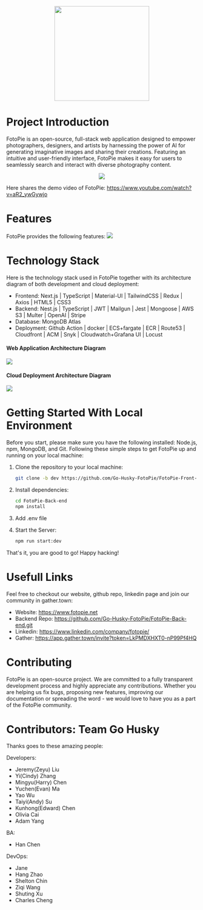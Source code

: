 <p align="center">
<a href="https://www.fotopie.net/">
<img width="250" src="https://fotopie.s3.ap-southeast-2.amazonaws.com/Screenshot+2023-05-07+at+2.03.36+pm-removebg-preview-removebg-preview+(1).jpg">
</a>
</p>

# Project Introduction

FotoPie is an open-source, full-stack web application designed to empower photographers, designers, and artists by harnessing the power of AI for generating imaginative images and sharing their creations. Featuring an intuitive and user-friendly interface, FotoPie makes it easy for users to seamlessly search and interact with diverse photography content.

<p align="center">
<a href="https://www.fotopie.net/">
<img  src="https://fotopie.s3.ap-southeast-2.amazonaws.com/Fotopie.png">
</a>
</p>

Here shares the demo video of FotoPie: https://www.youtube.com/watch?v=aR2_ywGywjo

# Features

FotoPie provides the following features:
<img  src="https://fotopie.s3.ap-southeast-2.amazonaws.com/Screenshot+2023-04-26+at+2.00.00+pm.png">

# Technology Stack

Here is the technology stack used in FotoPie together with its architecture diagram of both development and cloud deployment:

- Frontend: Next.js | TypeScript | Material-UI | TailwindCSS | Redux | Axios | HTML5 | CSS3
- Backend: Nest.js | TypeScript | JWT | Mailgun | Jest | Mongoose | AWS S3 | Multer | OpenAI | Stripe
- Database: MongoDB Atlas
- Deployment: Github Action | docker | ECS+fargate | ECR | Route53 | Cloudfront | ACM | Snyk | Cloudwatch+Grafana UI | Locust

#### Web Application Architecture Diagram

<img  src="https://fotopie.s3.ap-southeast-2.amazonaws.com/Screenshot+2023-04-26+at+1.57.18+pm.png">

#### Cloud Deployment Architecture Diagram

<img  src="https://fotopie.s3.ap-southeast-2.amazonaws.com/Screenshot+2023-04-26+at+1.23.28+pm.png">

# Getting Started With Local Environment

Before you start, please make sure you have the following installed: Node.js, npm, MongoDB, and Git. Following these simple steps to get FotoPie up and running on your local machine:

1. Clone the repository to your local machine:

   ```bash
   git clone -b dev https://github.com/Go-Husky-FotoPie/FotoPie-Front-end.git
   ```

2. Install dependencies:

   ```bash
   cd FotoPie-Back-end
   npm install
   ```

3. Add .env file

4. Start the Server:

   ```bash
   npm run start:dev
   ```

That's it, you are good to go! Happy hacking!

# Usefull Links

Feel free to checkout our website, github repo, linkedin page and join our community in gather.town:

- Website: https://www.fotopie.net
- Backend Repo: https://github.com/Go-Husky-FotoPie/FotoPie-Back-end.git
- Linkedin: https://www.linkedin.com/company/fotopie/
- Gather: https://app.gather.town/invite?token=LkPMDXHXT0-nP99Pf4HQ

# Contributing

FotoPie is an open-source project. We are committed to a fully transparent development process and highly appreciate any contributions. Whether you are helping us fix bugs, proposing new features, improving our documentation or spreading the word - we would love to have you as a part of the FotoPie community.

# Contributors: Team Go Husky

Thanks goes to these amazing people:

Developers:

- Jeremy(Zeyu) Liu
- Yi(Cindy) Zhang
- Mingyu(Harry) Chen
- Yuchen(Evan) Ma
- Yao Wu
- Taiyi(Andy) Su
- Kunhong(Edward) Chen
- Olivia Cai
- Adam Yang

BA:

- Han Chen

DevOps:

- Jane
- Hang Zhao
- Shelton Chin
- Ziqi Wang
- Shuting Xu
- Charles Cheng
